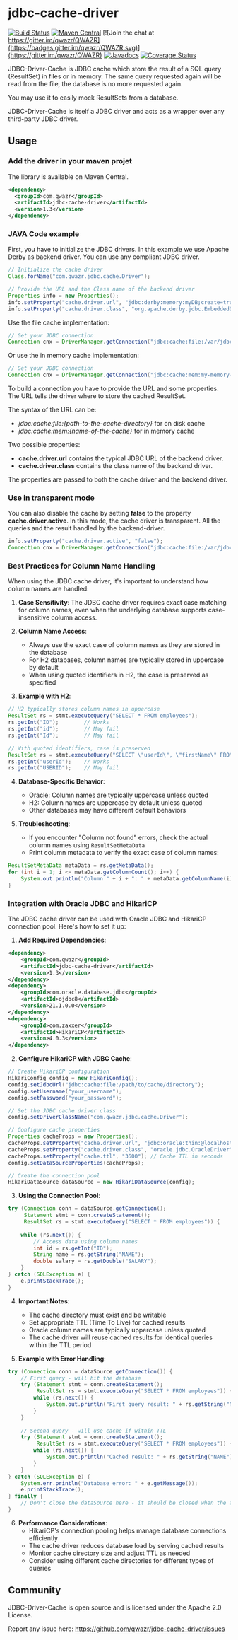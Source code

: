 # jdbc-cache-driver

[![Build Status](https://travis-ci.org/qwazr/jdbc-cache-driver.svg?branch=master)](https://travis-ci.org/qwazr/jdbc-cache-driver)
[![Maven Central](https://maven-badges.herokuapp.com/maven-central/com.qwazr/jdbc-cache-driver/badge.svg)](https://maven-badges.herokuapp.com/maven-central/com.qwazr/jdbc-cache-driver)
[![Join the chat at https://gitter.im/qwazr/QWAZR](https://badges.gitter.im/qwazr/QWAZR.svg)](https://gitter.im/qwazr/QWAZR)
[![Javadocs](http://www.javadoc.io/badge/com.qwazr/jdbc-cache-driver.svg)](http://www.javadoc.io/doc/com.qwazr/jdbc-cache-driver)
[![Coverage Status](https://coveralls.io/repos/github/qwazr/jdbc-cache-driver/badge.svg?branch=master)](https://coveralls.io/github/qwazr/jdbc-cache-driver?branch=master)

JDBC-Driver-Cache is JDBC cache which store the result of a SQL query (ResultSet) in files or in memory.
The same query requested again will be read from the file, the database is no more requested again.

You may use it to easily mock ResultSets from a database.

JDBC-Driver-Cache is itself a JDBC driver and acts as a wrapper over any third-party JDBC driver.

Usage
-----

### Add the driver in your maven projet

The library is available on Maven Central.

```xml
<dependency>
  <groupId>com.qwazr</groupId>
  <artifactId>jdbc-cache-driver</artifactId>
  <version>1.3</version>
</dependency>
```

### JAVA Code example

First, you have to initialize the JDBC drivers.
In this example we use Apache Derby as backend driver.
You can use any compliant JDBC driver.

```java
// Initialize the cache driver
Class.forName("com.qwazr.jdbc.cache.Driver");

// Provide the URL and the Class name of the backend driver
Properties info = new Properties();
info.setProperty("cache.driver.url", "jdbc:derby:memory:myDB;create=true");
info.setProperty("cache.driver.class", "org.apache.derby.jdbc.EmbeddedDriver");
```

Use the file cache implementation:

```java
// Get your JDBC connection
Connection cnx = DriverManager.getConnection("jdbc:cache:file:/var/jdbc/cache", info);
```

Or use the in memory cache implementation:

```java
// Get your JDBC connection
Connection cnx = DriverManager.getConnection("jdbc:cache:mem:my-memory-cache", info);
```

To build a connection you have to provide the URL and some properties.
The URL tells the driver where to store the cached ResultSet.

The syntax of the URL can be:

* *jdbc:cache:file:{path-to-the-cache-directory}* for on disk cache
* *jdbc:cache:mem:{name-of-the-cache}* for in memory cache

Two possible properties:
- **cache.driver.url** contains the typical JDBC URL of the backend driver.
- **cache.driver.class** contains the class name of the backend driver.

The properties are passed to both the cache driver and the backend driver.

### Use in transparent mode

You can also disable the cache by setting **false** to the property **cache.driver.active**.
In this mode, the cache driver is transparent. All the queries and the result handled by the backend-driver.

```java
info.setProperty("cache.driver.active", "false");
Connection cnx = DriverManager.getConnection("jdbc:cache:file:/var/jdbc/cache", info);
```

### Best Practices for Column Name Handling

When using the JDBC cache driver, it's important to understand how column names are handled:

1. **Case Sensitivity**: The JDBC cache driver requires exact case matching for column names, even when the underlying database supports case-insensitive column access.

2. **Column Name Access**:
   - Always use the exact case of column names as they are stored in the database
   - For H2 databases, column names are typically stored in uppercase by default
   - When using quoted identifiers in H2, the case is preserved as specified

3. **Example with H2**:
```java
// H2 typically stores column names in uppercase
ResultSet rs = stmt.executeQuery("SELECT * FROM employees");
rs.getInt("ID");        // Works
rs.getInt("id");        // May fail
rs.getInt("Id");        // May fail

// With quoted identifiers, case is preserved
ResultSet rs = stmt.executeQuery("SELECT \"userId\", \"firstName\" FROM users");
rs.getInt("userId");    // Works
rs.getInt("USERID");    // May fail
```

4. **Database-Specific Behavior**:
   - Oracle: Column names are typically uppercase unless quoted
   - H2: Column names are uppercase by default unless quoted
   - Other databases may have different default behaviors

5. **Troubleshooting**:
   - If you encounter "Column not found" errors, check the actual column names using `ResultSetMetaData`
   - Print column metadata to verify the exact case of column names:
```java
ResultSetMetaData metaData = rs.getMetaData();
for (int i = 1; i <= metaData.getColumnCount(); i++) {
    System.out.println("Column " + i + ": " + metaData.getColumnName(i));
}
```

### Integration with Oracle JDBC and HikariCP

The JDBC cache driver can be used with Oracle JDBC and HikariCP connection pool. Here's how to set it up:

1. **Add Required Dependencies**:
```xml
<dependency>
    <groupId>com.qwazr</groupId>
    <artifactId>jdbc-cache-driver</artifactId>
    <version>1.3</version>
</dependency>
<dependency>
    <groupId>com.oracle.database.jdbc</groupId>
    <artifactId>ojdbc8</artifactId>
    <version>21.1.0.0</version>
</dependency>
<dependency>
    <groupId>com.zaxxer</groupId>
    <artifactId>HikariCP</artifactId>
    <version>4.0.3</version>
</dependency>
```

2. **Configure HikariCP with JDBC Cache**:
```java
// Create HikariCP configuration
HikariConfig config = new HikariConfig();
config.setJdbcUrl("jdbc:cache:file:/path/to/cache/directory");
config.setUsername("your_username");
config.setPassword("your_password");

// Set the JDBC cache driver class
config.setDriverClassName("com.qwazr.jdbc.cache.Driver");

// Configure cache properties
Properties cacheProps = new Properties();
cacheProps.setProperty("cache.driver.url", "jdbc:oracle:thin:@localhost:1521:ORCL");
cacheProps.setProperty("cache.driver.class", "oracle.jdbc.OracleDriver");
cacheProps.setProperty("cache.ttl", "3600"); // Cache TTL in seconds
config.setDataSourceProperties(cacheProps);

// Create the connection pool
HikariDataSource dataSource = new HikariDataSource(config);
```

3. **Using the Connection Pool**:
```java
try (Connection conn = dataSource.getConnection();
     Statement stmt = conn.createStatement();
     ResultSet rs = stmt.executeQuery("SELECT * FROM employees")) {
    
    while (rs.next()) {
        // Access data using column names
        int id = rs.getInt("ID");
        String name = rs.getString("NAME");
        double salary = rs.getDouble("SALARY");
    }
} catch (SQLException e) {
    e.printStackTrace();
}
```

4. **Important Notes**:
   - The cache directory must exist and be writable
   - Set appropriate TTL (Time To Live) for cached results
   - Oracle column names are typically uppercase unless quoted
   - The cache driver will reuse cached results for identical queries within the TTL period

5. **Example with Error Handling**:
```java
try (Connection conn = dataSource.getConnection()) {
    // First query - will hit the database
    try (Statement stmt = conn.createStatement();
         ResultSet rs = stmt.executeQuery("SELECT * FROM employees")) {
        while (rs.next()) {
            System.out.println("First query result: " + rs.getString("NAME"));
        }
    }
    
    // Second query - will use cache if within TTL
    try (Statement stmt = conn.createStatement();
         ResultSet rs = stmt.executeQuery("SELECT * FROM employees")) {
        while (rs.next()) {
            System.out.println("Cached result: " + rs.getString("NAME"));
        }
    }
} catch (SQLException e) {
    System.err.println("Database error: " + e.getMessage());
    e.printStackTrace();
} finally {
    // Don't close the dataSource here - it should be closed when the application shuts down
}
```

6. **Performance Considerations**:
   - HikariCP's connection pooling helps manage database connections efficiently
   - The cache driver reduces database load by serving cached results
   - Monitor cache directory size and adjust TTL as needed
   - Consider using different cache directories for different types of queries

Community
---------

JDBC-Driver-Cache is open source and is licensed under the Apache 2.0 License.

Report any issue here:
https://github.com/qwazr/jdbc-cache-driver/issues
